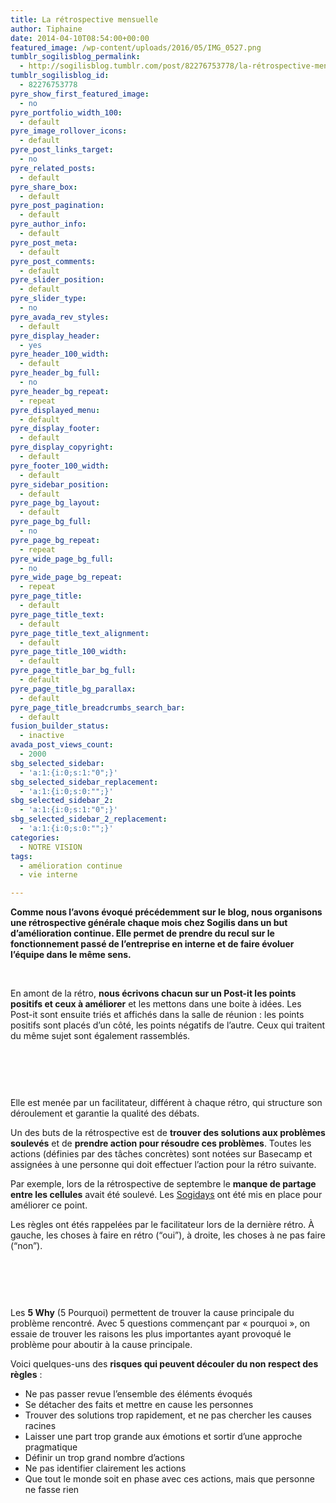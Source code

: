 ```yaml
---
title: La rétrospective mensuelle
author: Tiphaine
date: 2014-04-10T08:54:00+00:00
featured_image: /wp-content/uploads/2016/05/IMG_0527.png
tumblr_sogilisblog_permalink:
  - http://sogilisblog.tumblr.com/post/82276753778/la-rétrospective-mensuelle
tumblr_sogilisblog_id:
  - 82276753778
pyre_show_first_featured_image:
  - no
pyre_portfolio_width_100:
  - default
pyre_image_rollover_icons:
  - default
pyre_post_links_target:
  - no
pyre_related_posts:
  - default
pyre_share_box:
  - default
pyre_post_pagination:
  - default
pyre_author_info:
  - default
pyre_post_meta:
  - default
pyre_post_comments:
  - default
pyre_slider_position:
  - default
pyre_slider_type:
  - no
pyre_avada_rev_styles:
  - default
pyre_display_header:
  - yes
pyre_header_100_width:
  - default
pyre_header_bg_full:
  - no
pyre_header_bg_repeat:
  - repeat
pyre_displayed_menu:
  - default
pyre_display_footer:
  - default
pyre_display_copyright:
  - default
pyre_footer_100_width:
  - default
pyre_sidebar_position:
  - default
pyre_page_bg_layout:
  - default
pyre_page_bg_full:
  - no
pyre_page_bg_repeat:
  - repeat
pyre_wide_page_bg_full:
  - no
pyre_wide_page_bg_repeat:
  - repeat
pyre_page_title:
  - default
pyre_page_title_text:
  - default
pyre_page_title_text_alignment:
  - default
pyre_page_title_100_width:
  - default
pyre_page_title_bar_bg_full:
  - default
pyre_page_title_bg_parallax:
  - default
pyre_page_title_breadcrumbs_search_bar:
  - default
fusion_builder_status:
  - inactive
avada_post_views_count:
  - 2000
sbg_selected_sidebar:
  - 'a:1:{i:0;s:1:"0";}'
sbg_selected_sidebar_replacement:
  - 'a:1:{i:0;s:0:"";}'
sbg_selected_sidebar_2:
  - 'a:1:{i:0;s:1:"0";}'
sbg_selected_sidebar_2_replacement:
  - 'a:1:{i:0;s:0:"";}'
categories:
  - NOTRE VISION
tags:
  - amélioration continue
  - vie interne

---
```

**Comme nous l’avons évoqué précédemment sur le blog, nous organisons une rétrospective générale chaque mois chez Sogilis dans un but d’amélioration continue. Elle permet de prendre du recul sur le fonctionnement passé de l’entreprise en interne et de faire évoluer l&rsquo;équipe dans le même sens.**

&nbsp;

En amont de la rétro, **nous écrivons chacun sur un Post-it les points positifs et ceux à améliorer** et les mettons dans une boite à idées. Les Post-it sont ensuite triés et affichés dans la salle de réunion : les points positifs sont placés d’un côté, les points négatifs de l’autre. Ceux qui traitent du même sujet sont également rassemblés.

&nbsp;

<img class="aligncenter" src="http://66.media.tumblr.com/2d6a2be3ed0793deed77440ee7bd15e0/tumblr_inline_n3cvtoCAHW1szbtlw.jpg" alt="" />

<!-- more -->

&nbsp;

Elle est menée par un facilitateur, différent à chaque rétro, qui structure son déroulement et garantie la qualité des débats.

Un des buts de la rétrospective est de **trouver des solutions aux problèmes soulevés** et de **prendre action pour résoudre ces problèmes**. Toutes les actions (définies par des tâches concrètes) sont notées sur Basecamp et assignées à une personne qui doit effectuer l’action pour la rétro suivante.

Par exemple, lors de la rétrospective de septembre le **manque de partage entre les cellules** avait été soulevé. Les <span style="text-decoration: underline;"><a href="http://sogilis.com/blog/sogiday/" target="_blank">Sogidays</a></span> ont été mis en place pour améliorer ce point.

Les règles ont étés rappelées par le facilitateur lors de la dernière rétro. À gauche, les choses à faire en rétro (“oui”), à droite, les choses à ne pas faire (“non”).

&nbsp;

<img class="aligncenter" src="http://66.media.tumblr.com/99364962ab0c8efc8914274098b5e7b0/tumblr_inline_n3b23pOjeJ1szbtlw.jpg" alt="" />

&nbsp;

Les **5 Why** (5 Pourquoi) permettent de trouver la cause principale du problème rencontré. Avec 5 questions commençant par « pourquoi », on essaie de trouver les raisons les plus importantes ayant provoqué le problème pour aboutir à la cause principale.

Voici quelques-uns des **risques qui peuvent découler du non respect des règles** :

  * Ne pas passer revue l’ensemble des éléments évoqués
  * Se détacher des faits et mettre en cause les personnes
  * Trouver des solutions trop rapidement, et ne pas chercher les causes racines
  * Laisser une part trop grande aux émotions et sortir d’une approche pragmatique
  * Définir un trop grand nombre d’actions
  * Ne pas identifier clairement les actions
  * Que tout le monde soit en phase avec ces actions, mais que personne ne fasse rien